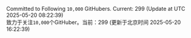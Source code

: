 Committed to Following `10,000` GitHubers. Current: <!-- FOLLOWING_COUNT -->299<!-- FOLLOWING_COUNT --> (Update at UTC <!-- LAST_UPDATED -->2025-05-20 08:22:39<!-- LAST_UPDATED -->)<br>
致力于关注`10,000`个GitHuber。当前：<!-- FOLLOWING_COUNT -->299<!-- FOLLOWING_COUNT --> (更新于北京时间 <!-- LAST_UPDATED_CST -->2025-05-20 16:22:39<!-- LAST_UPDATED_CST -->)
